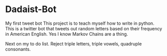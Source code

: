 # Dadaist-Bot
My first tweet bot
This project is to teach myself how to write in python.  This is a twitter bot that tweets out random letters based on their
frequency in American English.  Yes I know Markov Chains are a thing.

Next on my to do list.  Reject triple letters, triple vowels, quadruple consonants.
